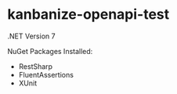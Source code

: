 # kanbanize-openapi-test

.NET Version 7

NuGet Packages Installed:
  - RestSharp
  - FluentAssertions
  - XUnit
